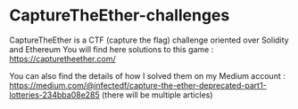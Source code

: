 # CaptureTheEther-challenges

CaptureTheEther is a CTF (capture the flag) challenge oriented over Solidity and Ethereum
You will find here solutions to this game : https://capturetheether.com/

You can also find the details of how I solved them on my Medium account : https://medium.com/@infectedf/capture-the-ether-deprecated-part1-lotteries-234bba08e285
(there will be multiple articles)
